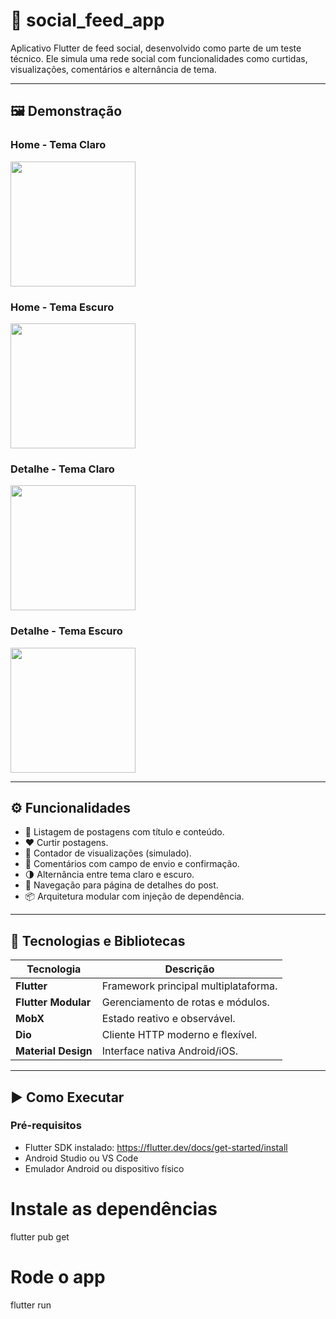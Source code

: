 # 📱 social_feed_app

Aplicativo Flutter de feed social, desenvolvido como parte de um teste técnico. Ele simula uma rede social com funcionalidades como curtidas, visualizações, comentários e alternância de tema.

---

## 🖼️ Demonstração
<h3>Home - Tema Claro</h3>
<img src="https://github.com/user-attachments/assets/e14a7f8a-bcf8-4ddb-9ee8-dc9b4b60b300" width="200"/>

<h3>Home - Tema Escuro</h3>
<img src="https://github.com/user-attachments/assets/4b8aadb5-c460-4cd2-ae1f-fbf850006776" width="200"/>

<h3>Detalhe - Tema Claro</h3>
<img src="https://github.com/user-attachments/assets/ac55e64f-12b0-4d1b-a876-f1766f0559f6" width="200"/>

<h3>Detalhe - Tema Escuro</h3>
<img src="https://github.com/user-attachments/assets/727d3b5d-e7bb-43a6-8119-14d8a0f48bce" width="200"/>







---

## ⚙️ Funcionalidades

- 📝 Listagem de postagens com título e conteúdo.
- ❤️ Curtir postagens.
- 👀 Contador de visualizações (simulado).
- 💬 Comentários com campo de envio e confirmação.
- 🌗 Alternância entre tema claro e escuro.
- 📲 Navegação para página de detalhes do post.
- 📦 Arquitetura modular com injeção de dependência.

---

## 🧪 Tecnologias e Bibliotecas

| Tecnologia         | Descrição                                           |
|--------------------|-----------------------------------------------------|
| **Flutter**        | Framework principal multiplataforma.                |
| **Flutter Modular**| Gerenciamento de rotas e módulos.                   |
| **MobX**           | Estado reativo e observável.                        |
| **Dio**            | Cliente HTTP moderno e flexível.                    |
| **Material Design**| Interface nativa Android/iOS.                       |

---

## ▶️ Como Executar

### Pré-requisitos

- Flutter SDK instalado: https://flutter.dev/docs/get-started/install
- Android Studio ou VS Code
- Emulador Android ou dispositivo físico

# Instale as dependências
flutter pub get

# Rode o app
flutter run
